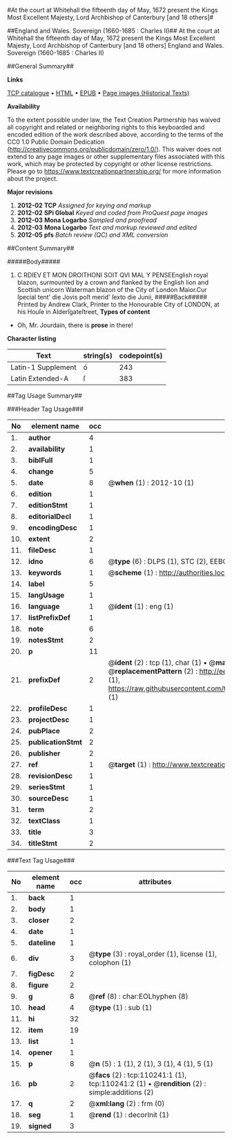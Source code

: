 #At the court at Whitehall the fifteenth day of May, 1672 present the Kings Most Excellent Majesty, Lord Archbishop of Canterbury [and 18 others]#

##England and Wales. Sovereign (1660-1685 : Charles II)##
At the court at Whitehall the fifteenth day of May, 1672 present the Kings Most Excellent Majesty, Lord Archbishop of Canterbury [and 18 others]
England and Wales. Sovereign (1660-1685 : Charles II)

##General Summary##

**Links**

[TCP catalogue](http://www.ota.ox.ac.uk/tcp/)  • 
[HTML](http://tei.it.ox.ac.uk/tcp/Texts-HTML/free/A39/A39419.html)  • 
[EPUB](http://tei.it.ox.ac.uk/tcp/Texts-EPUB/free/A39/A39419.epub) • 
[Page images (Historical Texts)](https://historicaltexts.jisc.ac.uk/eebo-31354721e)

**Availability**

To the extent possible under law, the Text Creation Partnership has waived all copyright and related or neighboring rights to this keyboarded and encoded edition of the work described above, according to the terms of the CC0 1.0 Public Domain Dedication (http://creativecommons.org/publicdomain/zero/1.0/). This waiver does not extend to any page images or other supplementary files associated with this work, which may be protected by copyright or other license restrictions. Please go to https://www.textcreationpartnership.org/ for more information about the project.

**Major revisions**

1. __2012-02__ __TCP__ *Assigned for keying and markup*
1. __2012-02__ __SPi Global__ *Keyed and coded from ProQuest page images*
1. __2012-03__ __Mona Logarbo__ *Sampled and proofread*
1. __2012-03__ __Mona Logarbo__ *Text and markup reviewed and edited*
1. __2012-05__ __pfs__ *Batch review (QC) and XML conversion*

##Content Summary##

#####Body#####

1. C RDIEV ET MON DROITHONI SOIT QVI MAL Y PENSEEnglish royal blazon, surmounted by a crown and flanked by the English lion and Scottish unicorn
Waterman blazon of the City of London Maior.Cur ſpecial tent' die Jovis poſt merid' ſexto die Junii,
#####Back#####
Printed by Andrew Clark, Printer to the Honourable City of LONDON, at his Houſe in Alderſgateſtreet,
**Types of content**

  * Oh, Mr. Jourdain, there is **prose** in there!

**Character listing**


|Text|string(s)|codepoint(s)|
|---|---|---|
|Latin-1 Supplement|ó|243|
|Latin Extended-A|ſ|383|

##Tag Usage Summary##

###Header Tag Usage###

|No|element name|occ|attributes|
|---|---|---|---|
|1.|__author__|4||
|2.|__availability__|1||
|3.|__biblFull__|1||
|4.|__change__|5||
|5.|__date__|8| @__when__ (1) : 2012-10 (1)|
|6.|__edition__|1||
|7.|__editionStmt__|1||
|8.|__editorialDecl__|1||
|9.|__encodingDesc__|1||
|10.|__extent__|2||
|11.|__fileDesc__|1||
|12.|__idno__|6| @__type__ (6) : DLPS (1), STC (2), EEBO-CITATION (1), OCLC (1), VID (1)|
|13.|__keywords__|1| @__scheme__ (1) : http://authorities.loc.gov/ (1)|
|14.|__label__|5||
|15.|__langUsage__|1||
|16.|__language__|1| @__ident__ (1) : eng (1)|
|17.|__listPrefixDef__|1||
|18.|__note__|6||
|19.|__notesStmt__|2||
|20.|__p__|11||
|21.|__prefixDef__|2| @__ident__ (2) : tcp (1), char (1)  •  @__matchPattern__ (2) : ([0-9\-]+):([0-9IVX]+) (1), (.+) (1)  •  @__replacementPattern__ (2) : http://eebo.chadwyck.com/downloadtiff?vid=$1&page=$2 (1), https://raw.githubusercontent.com/textcreationpartnership/Texts/master/tcpchars.xml#$1 (1)|
|22.|__profileDesc__|1||
|23.|__projectDesc__|1||
|24.|__pubPlace__|2||
|25.|__publicationStmt__|2||
|26.|__publisher__|2||
|27.|__ref__|1| @__target__ (1) : http://www.textcreationpartnership.org/docs/. (1)|
|28.|__revisionDesc__|1||
|29.|__seriesStmt__|1||
|30.|__sourceDesc__|1||
|31.|__term__|2||
|32.|__textClass__|1||
|33.|__title__|3||
|34.|__titleStmt__|2||


###Text Tag Usage###

|No|element name|occ|attributes|
|---|---|---|---|
|1.|__back__|1||
|2.|__body__|1||
|3.|__closer__|2||
|4.|__date__|1||
|5.|__dateline__|1||
|6.|__div__|3| @__type__ (3) : royal_order (1), license (1), colophon (1)|
|7.|__figDesc__|2||
|8.|__figure__|2||
|9.|__g__|8| @__ref__ (8) : char:EOLhyphen (8)|
|10.|__head__|4| @__type__ (1) : sub (1)|
|11.|__hi__|32||
|12.|__item__|19||
|13.|__list__|1||
|14.|__opener__|1||
|15.|__p__|8| @__n__ (5) : 1 (1), 2 (1), 3 (1), 4 (1), 5 (1)|
|16.|__pb__|2| @__facs__ (2) : tcp:110241:1 (1), tcp:110241:2 (1)  •  @__rendition__ (2) : simple:additions (2)|
|17.|__q__|2| @__xml:lang__ (2) : frm (0)|
|18.|__seg__|1| @__rend__ (1) : decorInit (1)|
|19.|__signed__|3||
